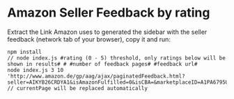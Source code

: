 # Amazon Seller Feedback by rating

Extract the Link Amazon uses to generated the sidebar with the seller feedback (network tab of your browser), copy it and run:

```
npm install
// node index.js #rating (0 - 5) threshold, only ratings below will be shown in results# # #number of feedback pages# #feedback url#
node index.js 3 10 'http://www.amazon.de/gp/aag/ajax/paginatedFeedback.html?seller=AIKYB26CRDYA1&isAmazonFulfilled=0&isCBA=&marketplaceID=A1PA6795UKMFR9&asin=&ref_=aag_m_fb&&currentPage=12' // currentPage will be replaced automatically
```

